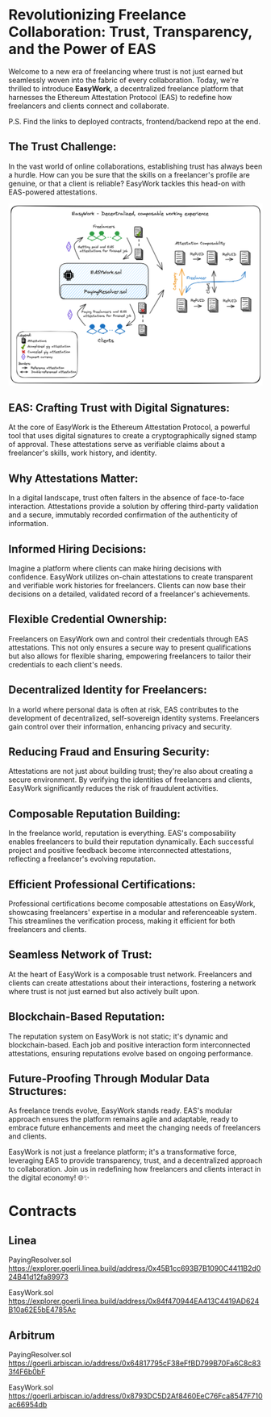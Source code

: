 # Revolutionizing Freelance Collaboration: Trust, Transparency, and the Power of EAS

Welcome to a new era of freelancing where trust is not just earned but seamlessly woven into the fabric of every collaboration. Today, we're thrilled to introduce **EasyWork**, a decentralized freelance platform that harnesses the Ethereum Attestation Protocol (EAS) to redefine how freelancers and clients connect and collaborate.

P.S. Find the links to deployed contracts, frontend/backend repo at the end.


## The Trust Challenge:

In the vast world of online collaborations, establishing trust has always been a hurdle. How can you be sure that the skills on a freelancer's profile are genuine, or that a client is reliable? EasyWork tackles this head-on with EAS-powered attestations.

![EasyWorkArchitecture](easywork.png)

## EAS: Crafting Trust with Digital Signatures:

At the core of EasyWork is the Ethereum Attestation Protocol, a powerful tool that uses digital signatures to create a cryptographically signed stamp of approval. These attestations serve as verifiable claims about a freelancer's skills, work history, and identity.

## Why Attestations Matter:

In a digital landscape, trust often falters in the absence of face-to-face interaction. Attestations provide a solution by offering third-party validation and a secure, immutably recorded confirmation of the authenticity of information.

## Informed Hiring Decisions:

Imagine a platform where clients can make hiring decisions with confidence. EasyWork utilizes on-chain attestations to create transparent and verifiable work histories for freelancers. Clients can now base their decisions on a detailed, validated record of a freelancer's achievements.

## Flexible Credential Ownership:

Freelancers on EasyWork own and control their credentials through EAS attestations. This not only ensures a secure way to present qualifications but also allows for flexible sharing, empowering freelancers to tailor their credentials to each client's needs.

## Decentralized Identity for Freelancers:

In a world where personal data is often at risk, EAS contributes to the development of decentralized, self-sovereign identity systems. Freelancers gain control over their information, enhancing privacy and security.

## Reducing Fraud and Ensuring Security:

Attestations are not just about building trust; they're also about creating a secure environment. By verifying the identities of freelancers and clients, EasyWork significantly reduces the risk of fraudulent activities.

## Composable Reputation Building:

In the freelance world, reputation is everything. EAS's composability enables freelancers to build their reputation dynamically. Each successful project and positive feedback become interconnected attestations, reflecting a freelancer's evolving reputation.

## Efficient Professional Certifications:

Professional certifications become composable attestations on EasyWork, showcasing freelancers' expertise in a modular and referenceable system. This streamlines the verification process, making it efficient for both freelancers and clients.

## Seamless Network of Trust:

At the heart of EasyWork is a composable trust network. Freelancers and clients can create attestations about their interactions, fostering a network where trust is not just earned but also actively built upon.

## Blockchain-Based Reputation:

The reputation system on EasyWork is not static; it's dynamic and blockchain-based. Each job and positive interaction form interconnected attestations, ensuring reputations evolve based on ongoing performance.

## Future-Proofing Through Modular Data Structures:

As freelance trends evolve, EasyWork stands ready. EAS's modular approach ensures the platform remains agile and adaptable, ready to embrace future enhancements and meet the changing needs of freelancers and clients.

EasyWork is not just a freelance platform; it's a transformative force, leveraging EAS to provide transparency, trust, and a decentralized approach to collaboration. Join us in redefining how freelancers and clients interact in the digital economy! 🌐✨

# Contracts 

## Linea 
PayingResolver.sol https://explorer.goerli.linea.build/address/0x45B1cc693B7B1090C4411B2d024B41d12fa89973

EasyWork.sol
https://explorer.goerli.linea.build/address/0x84f470944EA413C4419AD624B10a62E5bE4785Ac

## Arbitrum
PayingResolver.sol 
https://goerli.arbiscan.io/address/0x64817795cF38eFfBD799B70Fa6C8c833f4F6b0bF

EasyWork.sol
https://goerli.arbiscan.io/address/0x8793DC5D2Af8460EeC76Fca8547F710ac66954db
